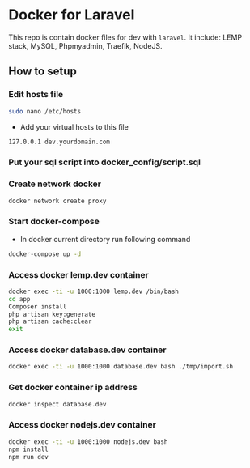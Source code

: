 # Docker for Laravel

This repo is contain docker files for dev with ```laravel```. It include: LEMP stack, MySQL, Phpmyadmin, Traefik, NodeJS.

## How to setup

### Edit hosts file

```bash
sudo nano /etc/hosts
```

* Add your virtual hosts to this file

```bash
127.0.0.1 dev.yourdomain.com
```

### Put your sql script into docker_config/script.sql

### Create network docker

```bash
docker network create proxy
```

### Start docker-compose

* In docker current directory run following command

```bash
docker-compose up -d
```

### Access docker lemp.dev container

```bash
docker exec -ti -u 1000:1000 lemp.dev /bin/bash
cd app
Composer install
php artisan key:generate
php artisan cache:clear
exit
```

### Access docker database.dev container

```bash
docker exec -ti -u 1000:1000 database.dev bash ./tmp/import.sh
```

### Get docker container ip address

```bash
docker inspect database.dev
```

### Access docker nodejs.dev container

```bash
docker exec -ti -u 1000:1000 nodejs.dev bash
npm install
npm run dev
```
